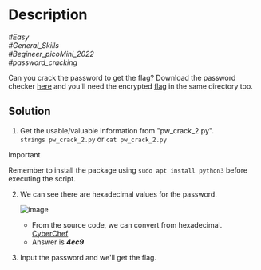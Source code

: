 # Description

_#Easy_<br>
_#General_Skills_<br>
_#Begineer_picoMini_2022_<br>
_#password_cracking_<br>

Can you crack the password to get the flag?
Download the password checker [here](../PW_Crack_2/pw_crack_2.py) and you'll need the encrypted [flag](../PW_Crack_2/pw_crack_2.enc) in the same directory too.

## Solution

1. Get the usable/valuable information from "pw_crack_2.py".<br>
   `strings pw_crack_2.py` or `cat pw_crack_2.py`

> [!IMPORTANT]
> Remember to install the package using `sudo apt install python3` before executing the script.

2. We can see there are hexadecimal values for the password.
   
   ![image](https://github.com/user-attachments/assets/f641ad40-48b5-4646-a323-067bb7ededb7)

   - From the source code, we can convert from hexadecimal. [CyberChef](https://gchq.github.io/CyberChef/)
   - Answer is ***4ec9***

3. Input the password and we'll get the flag.
